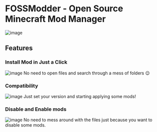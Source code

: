 # FOSSModder - Open Source Minecraft Mod Manager
![image](https://github.com/the2cguy/FOSSModder/assets/162902917/ce6b03a3-dec8-4bcd-9d94-e6e391a6dec1)
## Features
### Install Mod in Just a Click
![image](https://github.com/the2cguy/FOSSModder/assets/162902917/b52861a0-b811-41da-bcf5-8c0e4babfe96)
No need to open files and search through a mess of folders 😉
### Compatibility
![image](https://github.com/the2cguy/FOSSModder/assets/162902917/a59bc2e1-fe13-4b5d-8fda-233615c52f0f)
Just set your version and starting applying some mods!
### Disable and Enable mods
![image](https://github.com/the2cguy/FOSSModder/assets/162902917/3ba95b4b-8ec8-499a-bb76-a7c0b4b79267)
No need to mess around with the files just because you want to disable some mods.
